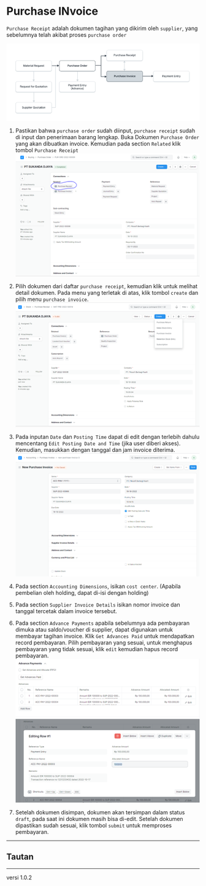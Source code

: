 # Purchase INvoice
`Purchase Receipt` adalah dokumen tagihan yang dikirim oleh `supplier`, yang sebelumnya telah akibat proses `purchase order`

   ![](/assets/pi-flow.PNG)

1. Pastikan bahwa `purchase order` sudah diinput, `purchase receipt` sudah di input dan penerimaan barang lengkap. Buka Dokumen `Purchase Order` yang akan dibuatkan invoice. Kemudian pada section `Related` klik tombol `Purchase Receipt`
   ![](/assets/pr5.PNG)

2. Pilih dokumen dari daftar `purchase receipt`, kemudian klik untuk melihat detail dokumen.  Pada menu yang terletak di atas, klik tombol `create` dan pilih menu `purchase invoice`.
   ![](/assets/pr4.PNG)


3. Pada inputan `Date` dan `Posting Time` dapat di edit dengan terlebih dahulu mencentang `Edit Posting Date and Time` (jika user diberi akses). Kemudian, masukkan dengan tanggal dan jam invoice diterima.
   ![](/assets/pi4.PNG)
   
4. Pada section `Accounting Dimensions`, isikan `cost center`. (Apabila pembelian oleh holding, dapat di-isi dengan holding)

5. Pada section `Supplier Invoice Details` isikan nomor invoice dan tanggal tercetak dalam invoice tersebut.

6. Pada section `Advance Payments` apabila sebelumnya ada pembayaran dimuka atau saldo/voucher di supplier, dapat digunakan untuk membayar tagihan invoice. Klik `Get Advances Paid` untuk mendapatkan record pembayaran. Pilih pembayaran yang sesuai, untuk menghapus pembayaran yang tidak sesuai, klik `edit` kemudian hapus record pembayaran.
   ![](/assets/pi2.PNG)
   ![](/assets/pi1.PNG)

7.  Setelah dokumen disimpan, dokumen akan tersimpan dalam status `draft`, pada saat ini dokumen masih bisa di-edit. Setelah dokumen dipastikan sudah sesuai, klik tombol `submit` untuk memproses pembayaran. 

------------------
## Tautan

------------------
versi 1.0.2
